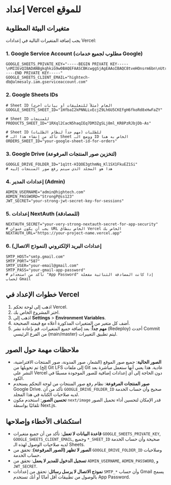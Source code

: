# إعداد Vercel للموقع

## متغيرات البيئة المطلوبة

يجب إضافة المتغيرات التالية في إعدادات Vercel:

### 1. Google Service Account (مطلوب لجميع خدمات Google)
```
GOOGLE_SHEETS_PRIVATE_KEY="-----BEGIN PRIVATE KEY-----\nMIIEvQIBADANBgkqhkiG9w0BAQEFAASCBKcwggSjAgEAAoIBAQC8tveHOnsrm6bn\nUtrBZELQ74EjbMp6gdPH8ZGCunjukSM31dWilyePCmV2mHAuUQ8iGpeojLuJgZcP\nbEMZxmRRIh/dW45nj94R1kh6zBe8T/+n+xxNgbF+txisXhtE0oOHdjxmgocKJ1fp\nnEZsraU2XOLlWYKFH8Z17qgHxJSOLvtbNgD4ENrTjHGmSqYzVKhjXQiLMJ+C1vuC\nwwSMv9xuRCB3sCj24GMK6dbkt25qs66uaIpQaCz2x3BNdo/4ilFw1I5VMD8p2NZy\n18DLgkMEZxolsNb9fLuq3d0fqWgZqPXv5NMcmazJ2R8EzlSFHgsN+0QChZqw4ylJ\nPTeULIYDAgMBAAECggEALF1bPchK0oqqJzG8ScC3UIUtt9VImJpS3mt1COWrrnIi\ndGrp6Wpdm2wXRFU78jeONjdINhC3ufDkQXTzJWkVhlleYly20rPowgq9SVkXr2aj\nNKt9EN+PibmjrEoHYRuYXk02j+bZtlJfgYUCrWP5NhmKId70JzW8I1dy2zikr/QF\n71dxmUDJaI1+Vo91pKmJXubI8FBIZZ8uXyKTTkHMZUxkRlIL+Cl/tmb8OktO4amK\nNVqJjNBlLC1RDH/s2qr4WJ86k47//Du1hfuMWo+yhH8ZQMldR+GDLEC7jjdQHn/S\nLp0uvZ4aS5B7USqHLXIC6iyl5D1+K8QJdroWDityeQKBgQDtTmrUYIJ4PPezwt4W\nFIepv7Etyom72byGbubZxqMRwfPktX6XG6EQHzxZlDAEZ46VG1t6MrE1FT+SRItw\nmN7unsAtB/28IcwI6DaeepADbqRrsQDzby3mlRM2mfYJGwtRKPNu4z3NY1mo2zrP\nii5y8BcCL4h4SqyTatJyHGY5fwKBgQDLlKNp3A6McBVzIgTtO74W+WgIB26AABxe\nRoGFO7Nvv+xyJZ4MtdqeE1x+VxESw1mKpZk4EkAull6F/Zp/J3HHWmcj5JuUznby\n5iXwUT6YxojHjDAttU8H5nRmoqGJZrtGZFrt5/XnHZuk29VYe8WZm+4PMpcBti6F\n3yfYsCkNfQKBgGMvY3dg3ydiVCXOTQTtj8ZjWKrK/MaHO0T1FYfwfjft2QK+2SpP\nYgJbC95lEazFm9K2nIV2qpqFRwzbmWx2eLdDow8vR95aQe13IV0b3RWSKSbZ1Ivq\n7ER0CpPHxg4IP7KsaxLt5+bwn4j0GKCmIMPplbRUKbYdgAQdodgQBqoBAoGBAJ5D\n5qqUdgb9198S0muvpz7rE9IyHNiLvYIZI/X1DLFSrjmrPuy4r8V2XdCmVVKV5dWg\nmbX6kkTlh4R5PJOfkZeek1JXFhCgVd7Nxy7FqnlQ1uLy/D18l30XzuQ/iH9uCydV\nO096pjPPU8HdWUWZq2uYyoCsHrMo85AFhU+y26dtAoGANXUmVuM6t1TZtRH7gJkY\nt52s4zgsyAXj6moUBJhXfukJx8PDe/eBPN2Gmde1RhY+nqxf0swsPT8uMJqqJvp2\njfm/1dx4sqmXTGCj4Vz7SFszEDty81XJIw8R9r89tf0pI/GpiepfoYCn1vHHhs8w\nuVqbrLfnKdZ032OOig7vsvU=\n-----END PRIVATE KEY-----"
GOOGLE_SHEETS_CLIENT_EMAIL="hightech-db@almesaly.iam.gserviceaccount.com"
```

### 2. Google Sheets IDs
```
# Sheet ID العام (مثلاً للتعليقات أو بيانات أخرى)
GOOGLE_SHEETS_SHEET_ID="1HfbaI2kPNNLLvEcjZ9Lh6U5CKEfgH6fkoRd8xHwFaZY"

# Sheet ID للمنتجات
PRODUCTS_SHEET_ID="1RXql2CacN5haqIEq7DM3ZgSLj8ml_KR8PzRJbjDb-As"

# Sheet ID للطلبات (مهم جداً لنظام الطلبات)
# تأكد من إنشاء هذا الـ Sheet ووضع الـ ID الخاص به هنا
ORDERS_SHEET_ID="your-google-sheet-id-for-orders" 
```

### 3. Google Drive (لتخزين صور المنتجات المرفوعة)
```
GOOGLE_DRIVE_FOLDER_ID="1q1tt-HIQOE3gthmNq_Kl1SX1FkuEZ1Si" 
# هذا هو المجلد الذي سيتم رفع صور المنتجات إليه
```

### 4. إعدادات المدير (Admin)
```
ADMIN_USERNAME="admin@hightech.com"
ADMIN_PASSWORD="StrongP@ss123"
JWT_SECRET="your-strong-jwt-secret-key-for-sessions"
```

### 5. إعدادات NextAuth (للمصادقة)
```
NEXTAUTH_SECRET="your-very-strong-nextauth-secret-for-app-security"
# يجب أن يكون عنوان URL الخاص بنطاق Vercel الخاص بك
NEXTAUTH_URL="https://your-project-name.vercel.app" 
```

### 6. إعدادات البريد الإلكتروني (لنموذج الاتصال)
```
SMTP_HOST="smtp.gmail.com"
SMTP_PORT="587"
SMTP_USER="your-email@gmail.com"
SMTP_PASS="your-gmail-app-password" 
# تأكد من استخدام "App Password" إذا كانت المصادقة الثنائية مفعلة لحساب Gmail
```

## خطوات الإعداد في Vercel

1.  اذهب إلى لوحة تحكم Vercel.
2.  اختر المشروع الخاص بك.
3.  اذهب إلى **Settings** > **Environment Variables**.
4.  أضف كل متغير من المتغيرات المذكورة أعلاه مع قيمته الصحيحة.
5.  **مهم جداً**: بعد إضافة جميع المتغيرات، قم بإعادة نشر (Redeploy) أحدث Commit من الفرع الرئيسي (main/master) ليتم تطبيق التغييرات.

## ملاحظات مهمة حول الصور

-   **الصور الحالية**: جميع صور الموقع (الشعار، صور المدونة، صور المنتجات الافتراضية، إلخ) تم تحويلها من Git LFS إلى ملفات Git عادية. هذا يعني أنها ستعمل مباشرة بعد النشر على Vercel دون الحاجة إلى أي إعدادات إضافية للصور الموجودة مسبقًا في الكود.
-   **صور المنتجات المرفوعة**: نظام رفع صور المنتجات من لوحة التحكم يستخدم Google Drive. تأكد من أن `GOOGLE_DRIVE_FOLDER_ID` صحيح وأن حساب الخدمة لديه صلاحيات الكتابة في هذا المجلد.
-   **تحسين الصور**: استخدم مكون `next/image` قدر الإمكان لتحسين أداء تحميل الصور تلقائيًا بواسطة Next.js.

## استكشاف الأخطاء وإصلاحها

-   **قاعدة البيانات لا تعمل**: تأكد من أن جميع متغيرات `GOOGLE_SHEETS_PRIVATE_KEY`, `GOOGLE_SHEETS_CLIENT_EMAIL`, وجميع `*_SHEET_ID` صحيحة وأن حساب الخدمة لديه صلاحيات الوصول لهذه الـ Sheets.
-   **الصور لا تظهر (الصور المرفوعة)**: تحقق من `GOOGLE_DRIVE_FOLDER_ID` وصلاحيات حساب الخدمة.
-   **تسجيل الدخول للمدير لا يعمل**: تحقق من `ADMIN_USERNAME`, `ADMIN_PASSWORD`, و `JWT_SECRET`.
-   **نموذج الاتصال لا يرسل رسائل**: تحقق من إعدادات `SMTP_*` وأن حساب Gmail يسمح بالوصول من تطبيقات أقل أمانًا أو أنك تستخدم App Password.